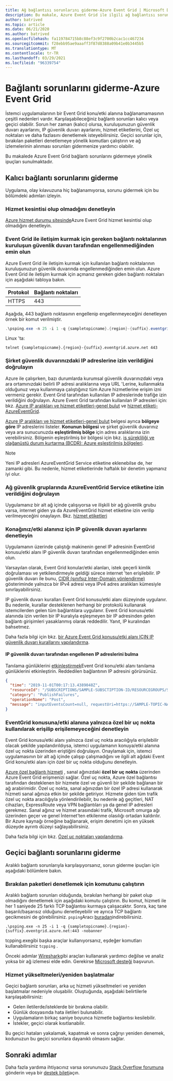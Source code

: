 ```yaml
---
title: Ağ bağlantısı sorunlarını giderme-Azure Event Grid | Microsoft Docs
description: Bu makale, Azure Event Grid ile ilgili ağ bağlantısı sorunlarını giderme hakkında bilgi sağlar.
author: batrived
ms.topic: article
ms.date: 06/21/2020
ms.author: batrived
ms.openlocfilehash: fa119784715b8c88ef3c9f2700b2cac1cc467234
ms.sourcegitcommit: f28ebb95ae9aaaff3f87d8388a09b41e0b3445b5
ms.translationtype: MT
ms.contentlocale: tr-TR
ms.lasthandoff: 03/29/2021
ms.locfileid: "96339754"
---
```

# <a name="troubleshoot-connectivity-issues---azure-event-grid"></a>Bağlantı sorunlarını giderme-Azure Event Grid

İstemci uygulamalarının bir Event Grid konu/etki alanına bağlanamamasının çeşitli nedenleri vardır. Karşılaşabileceğiniz bağlantı sorunları kalıcı veya geçici olabilir. Sorun her zaman (kalıcı) olursa, kuruluşunuzun güvenlik duvarı ayarlarını, IP güvenlik duvarı ayarlarını, hizmet etiketlerini, Özel uç noktaları ve daha fazlasını denetlemek isteyebilirsiniz. Geçici sorunlar için, bırakılan paketleri denetlemeye yönelik komutları çalıştırın ve ağ izlemelerinin alınması sorunları gidermenize yardımcı olabilir.

Bu makalede Azure Event Grid bağlantı sorunlarını gidermeye yönelik ipuçları sunulmaktadır.

## <a name="troubleshoot-permanent-connectivity-issues"></a>Kalıcı bağlantı sorunlarını giderme

Uygulama, olay kılavuzuna hiç bağlanamıyorsa, sorunu gidermek için bu bölümdeki adımları izleyin.

### <a name="check-if-theres-a-service-outage"></a>Hizmet kesintisi olup olmadığını denetleyin

[Azure hizmet durumu sitesinde](https://azure.microsoft.com/status/)Azure Event Grid hizmet kesintisi olup olmadığını denetleyin.

### <a name="check-if-the-ports-required-to-communicate-with-event-grid-arent-blocked-by-organizations-firewall"></a>Event Grid ile iletişim kurmak için gereken bağlantı noktalarının kuruluşun güvenlik duvarı tarafından engellenmediğinden emin olun

Azure Event Grid ile iletişim kurmak için kullanılan bağlantı noktalarının kuruluşunuzun güvenlik duvarında engellenmediğinden emin olun. Azure Event Grid ile iletişim kurmak için açmanız gereken giden bağlantı noktaları için aşağıdaki tabloya bakın.

| Protokol | Bağlantı noktaları |
| -------- | ----- |
| HTTPS    | 443   |

Aşağıda, 443 bağlantı noktasının engellenip engellenmeyeceğini denetleyen örnek bir komut verilmiştir.

```powershell
.\psping.exe -n 25 -i 1 -q {sampletopicname}.{region}-{suffix}.eventgrid.azure.net:443 -nobanner
```

Linux 'ta:

```shell
telnet {sampletopicname}.{region}-{suffix}.eventgrid.azure.net 443
```

### <a name="verify-that-ip-addresses-are-allowed-in-your-corporate-firewall"></a>Şirket güvenlik duvarınızdaki IP adreslerine izin verildiğini doğrulayın

Azure ile çalışırken, bazı durumlarda kurumsal güvenlik duvarınızdaki veya ara ortamınızdaki belirli IP adresi aralıklarına veya URL 'Lerine, kullanmakta olduğunuz veya kullanmaya çalıştığınız tüm Azure hizmetlerine erişim izni vermeniz gerekir. Event Grid tarafından kullanılan IP adreslerinde trafiğe izin verildiğini doğrulayın. Azure Event Grid tarafından kullanılan IP adresleri için: bkz. [Azure IP aralıkları ve hizmet etiketleri-genel bulut](https://www.microsoft.com/download/details.aspx?id=56519) ve [hizmet etiketi-AzureEventGrid](network-security.md#service-tags).

[Azure IP aralıkları ve hizmet etiketleri-genel bulut](https://www.microsoft.com/download/details.aspx?id=56519) belgesi ayrıca **bölgeye göre** IP adreslerini listeler. **Konunun bölgesi** ve şirket güvenlik duvarınız veya ara sunucunuzda **eşleştirilmiş bölge** için adres aralıklarına izin verebilirsiniz. Bölgenin eşleştirilmiş bir bölgesi için bkz. [iş sürekliliği ve olağanüstü durum kurtarma (BCDR): Azure eşleştirilmiş bölgeleri](../best-practices-availability-paired-regions.md). 

> [!NOTE]
> Yeni IP adresleri AzureEventGrid Service etiketine eklenebilse de, her zamanki gibi. Bu nedenle, hizmet etiketlerinde haftalık bir denetim yapmanız iyi olur.

### <a name="verify-that-azureeventgrid-service-tag-is-allowed-in-your-network-security-groups"></a>Ağ güvenlik gruplarında AzureEventGrid Service etiketine izin verildiğini doğrulayın

Uygulamanız bir alt ağ içinde çalışıyorsa ve ilişkili bir ağ güvenlik grubu varsa, internet giden ya da AzureEventGrid hizmet etiketine izin verilip verilmeyeceğini onaylayın. Bkz. [hizmet etiketleri](../virtual-network/service-tags-overview.md)

### <a name="check-the-ip-firewall-settings-for-your-topicdomain"></a>Konağınız/etki alanınız için IP güvenlik duvarı ayarlarını denetleyin

Uygulamanın üzerinde çalıştığı makinenin genel IP adresinin EventGrid konusu/etki alanı IP güvenlik duvarı tarafından engellenmediğinden emin olun.

Varsayılan olarak, Event Grid konular/etki alanları, istek geçerli kimlik doğrulaması ve yetkilendirmeyle geldiği sürece internet 'ten erişilebilir. IP güvenlik duvarı ile bunu, [CIDR (sınıfsız Inter-Domain yönlendirme)](https://en.wikipedia.org/wiki/Classless_Inter-Domain_Routing) gösteriminde yalnızca bir IPv4 adresi veya IPv4 adres aralıkları kümesiyle sınırlayabilirsiniz.

IP güvenlik duvarı kuralları Event Grid konusu/etki alanı düzeyinde uygulanır. Bu nedenle, kurallar desteklenen herhangi bir protokolü kullanarak istemcilerden gelen tüm bağlantılara uygulanır. Event Grid konusu/etki alanında izin verilen bir IP kuralıyla eşleşmeyen bir IP adresinden gelen bağlantı girişimleri yasaklanmış olarak reddedilir. Yanıt, IP kuralından bahsetmez.

Daha fazla bilgi için bkz. [bir Azure Event Grid konusu/etki alanı IÇIN IP güvenlik duvarı kurallarını yapılandırma](configure-firewall.md).

#### <a name="find-the-ip-addresses-blocked-by-ip-firewall"></a>IP güvenlik duvarı tarafından engellenen IP adreslerini bulma

Tanılama günlüklerini [etkinleştirmek](enable-diagnostic-logs-topic.md#enable-diagnostic-logs-for-a-custom-topic)Event Grid konu/etki alanı tanılama günlüklerini etkinleştirin. Reddedilen bağlantının IP adresini görürsünüz.

```json
{
  "time": "2019-11-01T00:17:13.4389048Z",
  "resourceId": "/SUBSCRIPTIONS/SAMPLE-SUBSCTIPTION-ID/RESOURCEGROUPS/SAMPLE-RESOURCEGROUP-NAME/PROVIDERS/MICROSOFT.EVENTGRID/TOPICS/SAMPLE-TOPIC-NAME",
  "category": "PublishFailures",
  "operationName": "Post",
  "message": "inputEventsCount=null, requestUri=https://SAMPLE-TOPIC-NAME.region-suffix.eventgrid.azure.net/api/events, publisherInfo=PublisherInfo(category=User, inputSchema=EventGridEvent, armResourceId=/SUBSCRIPTIONS/SAMPLE-SUBSCTIPTION-ID/RESOURCEGROUPS/SAMPLE-RESOURCEGROUP-NAME/PROVIDERS/MICROSOFT.EVENTGRID/TOPICS/SAMPLE-TOPIC-NAME), httpStatusCode=Forbidden, errorType=ClientIPRejected, errorMessage=Publishing to SAMPLE-TOPIC-NAME.{region}-{suffix}.EVENTGRID.AZURE.NET by client {clientIp} is rejected due to IpAddress filtering rules."
}
```

### <a name="check-if-the-eventgrid-topicdomain-can-be-accessed-using-only-a-private-endpoint"></a>EventGrid konusuna/etki alanına yalnızca özel bir uç nokta kullanılarak erişilip erişilemeyeceğini denetleyin

Event Grid konusu/etki alanı yalnızca özel uç nokta aracılığıyla erişilebilir olacak şekilde yapılandırıldıysa, istemci uygulamanın konuya/etki alanına özel uç nokta üzerinden eriştiğini doğrulayın. Onaylamak için, istemci uygulamasının bir alt ağ içinde çalışıp çalışmadığını ve ilgili alt ağdaki Event Grid konu/etki alanı için özel bir uç nokta olduğunu denetleyin.

[Azure özel bağlantı hizmeti](../private-link/private-link-overview.md) , sanal ağınızdaki **özel bir uç nokta** üzerinden Azure Event Grid erişmenizi sağlar. Özel uç nokta, Azure özel bağlantısı tarafından desteklenen bir hizmete özel ve güvenli bir şekilde bağlanan bir ağ arabirimidir. Özel uç nokta, sanal ağınızdan bir özel IP adresi kullanarak hizmeti sanal ağınıza etkin bir şekilde getiriyor. Hizmete giden tüm trafik özel uç nokta aracılığıyla yönlendirilebilir, bu nedenle ağ geçitleri, NAT cihazları, ExpressRoute veya VPN bağlantıları ya da genel IP adresleri gerekmez. Sanal ağınız ve hizmet arasındaki trafik, Microsoft omurga ağı üzerinden geçer ve genel İnternet’ten etkilenme olasılığı ortadan kaldırılır. Bir Azure kaynağı örneğine bağlanarak, erişim denetimi için en yüksek düzeyde ayrıntı düzeyi sağlayabilirsiniz.

Daha fazla bilgi için bkz. [Özel uç noktaları yapılandırma](configure-private-endpoints.md).

## <a name="troubleshoot-transient-connectivity-issues"></a>Geçici bağlantı sorunlarını giderme

Aralıklı bağlantı sorunlarıyla karşılaşıyorsanız, sorun giderme ipuçları için aşağıdaki bölümlere bakın.

### <a name="run-the-command-to-check-dropped-packets"></a>Bırakılan paketleri denetlemek için komutunu çalıştırın

Aralıklı bağlantı sorunları olduğunda, bırakılan herhangi bir paket olup olmadığını denetlemek için aşağıdaki komutu çalıştırın. Bu komut, hizmeti ile her 1 saniyede 25 farklı TCP bağlantısı kurmaya çalışacaktır. Sonra, kaç tane başarılı/başarısız olduğunu denetleyebilir ve ayrıca TCP bağlantı gecikmesini de görebilirsiniz. `psping`Aracı [buradan](/sysinternals/downloads/psping)indirebilirsiniz.

```shell
.\psping.exe -n 25 -i 1 -q {sampletopicname}.{region}-{suffix}.eventgrid.azure.net:443 -nobanner
```

tcpping.exegibi başka araçlar kullanıyorsanız, eşdeğer komutları kullanabilirsiniz `tcpping` [ ](https://www.elifulkerson.com/projects/tcping.php).

Önceki adımlar [Wireshark](https://www.wireshark.org/)gibi araçları kullanarak yardımcı değilse ve analiz yoksa bir ağ izlemesi elde edin. Gerekirse [Microsoft desteği](https://support.microsoft.com/) başvurun.

### <a name="service-upgradesrestarts"></a>Hizmet yükseltmeleri/yeniden başlatmalar

Geçici bağlantı sorunları, arka uç hizmeti yükseltmeleri ve yeniden başlatmalar nedeniyle oluşabilir. Oluştuğunda, aşağıdaki belirtilerle karşılaşabilirsiniz:

- Gelen iletilerde/isteklerde bir bırakma olabilir.
- Günlük dosyasında hata iletileri bulunabilir.
- Uygulamaların birkaç saniye boyunca hizmetle bağlantısı kesilebilir.
- İstekler, geçici olarak kısıtlanabilir.

Bu geçici hataları yakalamak, kapatmak ve sonra çağrıyı yeniden denemek, kodunuzun bu geçici sorunlara dayanıklı olmasını sağlar.

## <a name="next-steps"></a>Sonraki adımlar

Daha fazla yardıma ihtiyacınız varsa sorununuzu [Stack Overflow forumuna](https://stackoverflow.com/questions/tagged/azure-eventgrid) gönderin veya bir [destek bileti](https://azure.microsoft.com/support/options/)açın.